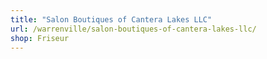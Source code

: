 ```yaml
---
title: "Salon Boutiques of Cantera Lakes LLC"
url: /warrenville/salon-boutiques-of-cantera-lakes-llc/
shop: Friseur
---
```

